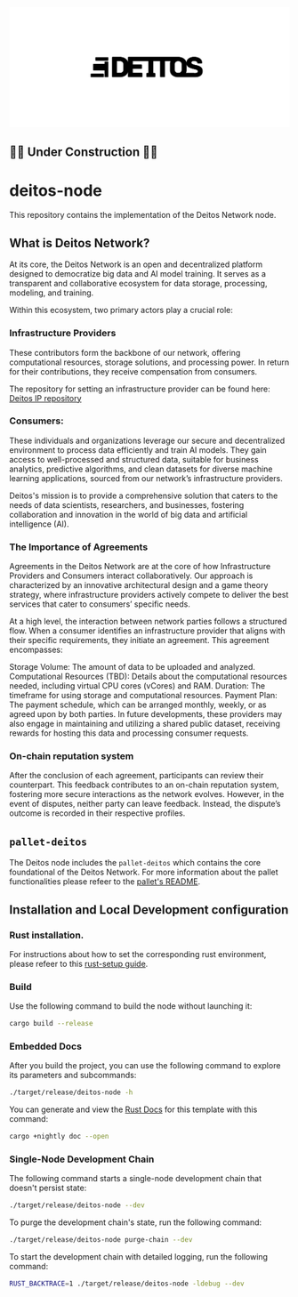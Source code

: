 ![deitos.logo](docs/assets/deitos.logo.png)
## 🚧🚧 Under Construction 🚧🚧

# deitos-node

This repository contains the implementation of the Deitos Network node. 

## What is Deitos Network?
At its core, the Deitos Network is an open and decentralized platform designed to democratize big data and AI model training. It serves as a transparent and collaborative ecosystem for data storage, processing, modeling, and training.

Within this ecosystem, two primary actors play a crucial role:

### Infrastructure Providers 
These contributors form the backbone of our network, offering computational resources, storage solutions, and processing power. In return for their contributions, they receive compensation from consumers.

The repository for setting an infrastructure provider can be found here: [Deitos IP repository](https://github.com/Deitos-Network/deitos-ip)

### Consumers:
These individuals and organizations leverage our secure and decentralized environment to process data efficiently and train AI models. They gain access to well-processed and structured data, suitable for business analytics, predictive algorithms, and clean datasets for diverse machine learning applications, sourced from our network’s infrastructure providers.

Deitos's mission is to provide a comprehensive solution that caters to the needs of data scientists, researchers, and businesses, fostering collaboration and innovation in the world of big data and artificial intelligence (AI).

### The Importance of Agreements
Agreements in the Deitos Network are at the core of how Infrastructure Providers and Consumers interact collaboratively. Our approach is characterized by an innovative architectural design and a game theory strategy, where infrastructure providers actively compete to deliver the best services that cater to consumers’ specific needs.

At a high level, the interaction between network parties follows a structured flow. When a consumer identifies an infrastructure provider that aligns with their specific requirements, they initiate an agreement. This agreement encompasses:

Storage Volume: The amount of data to be uploaded and analyzed.
Computational Resources (TBD): Details about the computational resources needed, including virtual CPU cores (vCores) and RAM.
Duration: The timeframe for using storage and computational resources.
Payment Plan: The payment schedule, which can be arranged monthly, weekly, or as agreed upon by both parties.
In future developments, these providers may also engage in maintaining and utilizing a shared public dataset, receiving rewards for hosting this data and processing consumer requests.

### On-chain reputation system
After the conclusion of each agreement, participants can review their counterpart. This feedback contributes to an on-chain reputation system, fostering more secure interactions as the network evolves. However, in the event of disputes, neither party can leave feedback. Instead, the dispute’s outcome is recorded in their respective profiles.

## `pallet-deitos`

The Deitos node includes the `pallet-deitos` which contains the core foundational of the Deitos Network. For more information about the pallet functionalities please refeer to the [pallet's README](/pallets/deitos/README.md).

## Installation and Local Development configuration

### Rust installation.

For instructions about how to set the corresponding rust environment, please refeer to this [rust-setup guide](docs/rust-setup.md).


### Build

Use the following command to build the node without launching it:

```sh
cargo build --release
```

### Embedded Docs

After you build the project, you can use the following command to explore its parameters and subcommands:

```sh
./target/release/deitos-node -h
```

You can generate and view the [Rust Docs](https://doc.rust-lang.org/cargo/commands/cargo-doc.html) for this template with this command:

```sh
cargo +nightly doc --open
```

### Single-Node Development Chain

The following command starts a single-node development chain that doesn't persist state:

```sh
./target/release/deitos-node --dev
```

To purge the development chain's state, run the following command:

```sh
./target/release/deitos-node purge-chain --dev
```

To start the development chain with detailed logging, run the following command:

```sh
RUST_BACKTRACE=1 ./target/release/deitos-node -ldebug --dev
```




